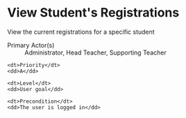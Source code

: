 # View Student's Registrations #
View the current registrations for a specific student

<dl class="use-case-properties">
	<dt>Primary Actor(s)</dt>
	<dd>Administrator, Head Teacher, Supporting Teacher</dd>

	<dt>Priority</dt>
	<dd>A</dd>

	<dt>Level</dt>
	<dd>User goal</dd>

	<dt>Precondition</dt>
	<dd>The user is logged in</dd>
</dl>